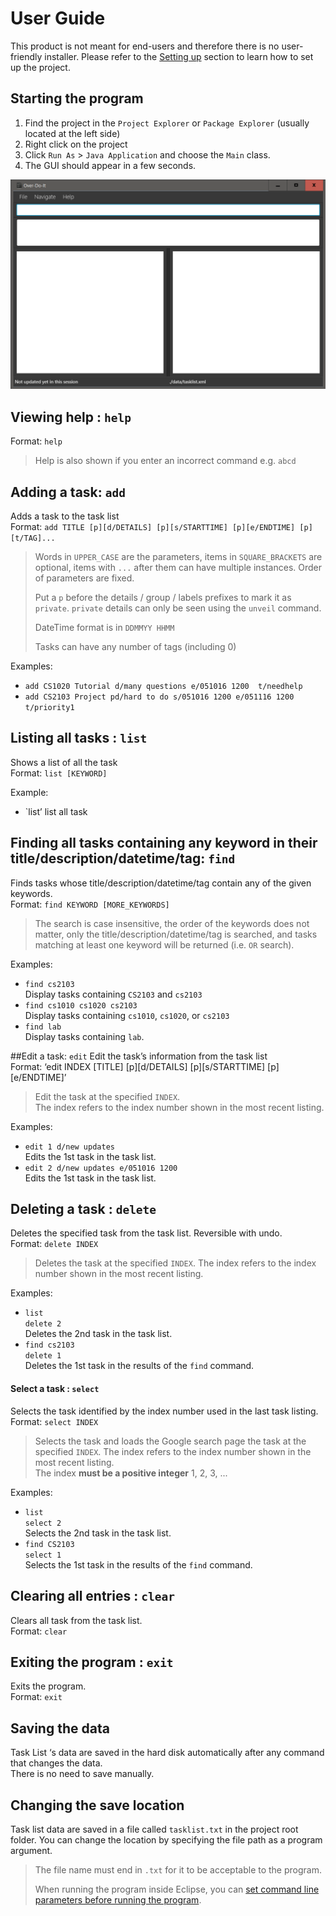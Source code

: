 # User Guide

This product is not meant for end-users and therefore there is no user-friendly installer.
Please refer to the [Setting up](DeveloperGuide.md#setting-up) section to learn how to set up the project.

## Starting the program

1. Find the project in the `Project Explorer` or `Package Explorer` (usually located at the left side)
2. Right click on the project
3. Click `Run As` > `Java Application` and choose the `Main` class.
4. The GUI should appear in a few seconds.

<img src="images/Ui.png">

## Viewing help : `help`
Format: `help`

> Help is also shown if you enter an incorrect command e.g. `abcd`

## Adding a task: `add`
Adds a task to the task list<br>
Format: `add TITLE [p][d/DETAILS] [p][s/STARTTIME] [p][e/ENDTIME] [p][t/TAG]...`

> Words in `UPPER_CASE` are the parameters, items in `SQUARE_BRACKETS` are optional,
> items with `...` after them can have multiple instances. Order of parameters are fixed.
>
> Put a `p` before the details / group / labels prefixes to mark it as `private`. `private` details can only
> be seen using the `unveil` command.
>
> DateTime format is in `DDMMYY HHMM`
>
> Tasks can have any number of tags (including 0)

Examples:
* `add CS1020 Tutorial d/many questions e/051016 1200  t/needhelp`
* `add CS2103 Project pd/hard to do s/051016 1200 e/051116 1200  t/priority1`

## Listing all tasks : `list`
Shows a list of all the task <br>
Format: `list [KEYWORD]`

Example:
* `list’
list all task

## Finding all tasks containing any keyword in their title/description/datetime/tag: `find`
Finds tasks whose title/description/datetime/tag contain any of the given keywords.<br>
Format: `find KEYWORD [MORE_KEYWORDS]`

> The search is case insensitive, the order of the keywords does not matter, only the title/description/datetime/tag is searched,
and tasks matching at least one keyword will be returned (i.e. `OR` search).

Examples:
* `find cs2103`<br>
  Display tasks containing `CS2103` and `cs2103`
* `find cs1010 cs1020 cs2103`<br>
  Display tasks containing `cs1010`, `cs1020`, or `cs2103`
* `find lab`<br>
  Display tasks containing `lab`.

##Edit a task: `edit`
Edit the task’s information from the task list <br>
Format: ‘edit INDEX [TITLE] [p][d/DETAILS] [p][s/STARTTIME] [p][e/ENDTIME]’

>Edit the task at the specified `INDEX`.  
  The index refers to the index number shown in the most recent listing.

Examples:
* `edit 1 d/new updates`<br>
  Edits the 1st task in the task list.
* `edit 2 d/new updates e/051016 1200`<br>
  Edits the 1st task in the task list.

## Deleting a task : `delete`
Deletes the specified task from the task list. Reversible with undo. <br>
Format: `delete INDEX`

> Deletes the task at the specified `INDEX`.
  The index refers to the index number shown in the most recent listing.

Examples:
* `list`<br>
  `delete 2`<br>
  Deletes the 2nd task in the task list.
* `find cs2103`<br>
  `delete 1`<br>
  Deletes the 1st task in the results of the `find` command.

#### Select a task : `select`
Selects the task identified by the index number used in the last task listing.<br>
Format: `select INDEX`

> Selects the task and loads the Google search page the task at the specified `INDEX`.
  The index refers to the index number shown in the most recent listing.<br>
  The index **must be a positive integer** 1, 2, 3, ...

Examples:
* `list`<br>
  `select 2`<br>
  Selects the 2nd task in the task list.
* `find CS2103` <br>
  `select 1`<br>
  Selects the 1st task in the results of the `find` command.

## Clearing all entries : `clear`
Clears all task from the task list.<br>
Format: `clear`  

## Exiting the program : `exit`
Exits the program.<br>
Format: `exit`  

## Saving the data
Task List ‘s data are saved in the hard disk automatically after any command that changes the data.<br>
There is no need to save manually.

## Changing the save location
Task list data are saved in a file called `tasklist.txt` in the project root folder.
You can change the location by specifying the file path as a program argument.<br>

> The file name must end in `.txt` for it to be acceptable to the program.
>
> When running the program inside Eclipse, you can
  [set command line parameters before running the program](http://stackoverflow.com/questions/7574543/how-to-pass-console-arguments-to-application-in-eclipse).
